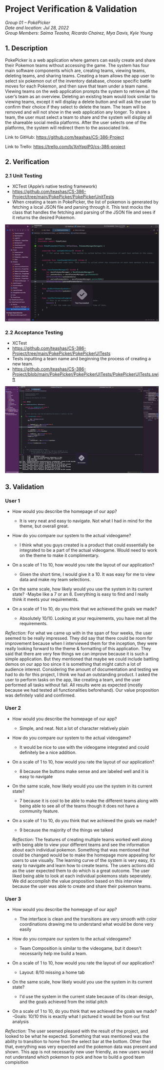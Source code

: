 # Project Verification & Validation

_Group 01 – PokéPicker\
Date and location: Jul 28, 2022\
Group Members: Saima Teasha, Ricardo Chairez, Mya Davis, Kyle Young_

## 1. Description

PokePicker is a web application where gamers can easily create and share their Pokemon teams without accessing the game. The system has four main software components which are, creating teams, viewing teams, deleting teams, and sharing teams. Creating a team allows the app user to select six pokemon out of the inventory database, choose specific battle moves for each Pokemon, and then save that team under a team name. Viewing teams on the web application prompts the system to retrieve all the user’s team as an overview. Deleting an existing team would look similar to viewing teams, except it will display a delete button and will ask the user to confirm their choice if they select to delete the team. The team will be removed and will not show in the web application any longer. To share a team, the user must select a team to share and the system will display all the shareable social media platforms. After the user selects one of the platforms, the system will redirect them to the associated link.

Link to GitHub: https://github.com/teashas/CS-386-Project

Link to Trello: https://trello.com/b/XnYpplP0/cs-386-project


## 2. Verification

### 2.1 Unit Testing

- XCTest (Apple’s native testing framework)
- https://github.com/teashas/CS-386-Project/tree/main/PokePicker/PokePickerUnitTests
- When creating a team in PokePicker, the list of pokemon is generated by fetching a local JSON file and parsing through it. This test mocks the class that handles the fetching and parsing of the JSON file and sees if it returns the desired Pokemon.

![unit test](https://github.com/teashas/CS-386-Project/blob/main/images/unitTest.PNG)

### 2.2 Acceptance Testing 

- XCTest
- https://github.com/teashas/CS-386-Project/tree/main/PokePicker/PokePickerUITests
- Tests inputting a team name and beginning the process of creating a new team.
- https://github.com/teashas/CS-386-Project/blob/main/PokePicker/PokePickerUITests/PokePickerUITests.swift

![acp test](https://github.com/teashas/CS-386-Project/blob/main/images/acceptanceTest.PNG)

## 3. Validation

### User 1 

- How would you describe the homepage of our app?
  - It is very neat and easy to navigate. Not what I had in mind for the theme, but overall great.

- How do you compare our system to the actual videogame?
  - I think what you guys created is a product that could essentially be integrated to be a part of the actual videogame. Would need to work on the theme to make it complimentary.

- On a scale of 1 to 10, how would you rate the layout of our application? 
  - Given the short time, I would give it a 10. It was easy for me to view data and make my team selections.


- On the same scale, how likely would you use the system in its current state?
  -Maybe like a 7 or an 8. Everything is easy to find and I really think it meets your requirements.

- On a scale of 1 to 10, do you think that we achieved the goals we made?
  - Absolutely 10/10. Looking at your requirements, you have met all the requirements.
  
 _Reflection:_ For what we came up with in the span of four weeks, the user seemed to be really impressed. They did say that there could be room for improvement because when I interviewed them for the inception, they were really looking forward to the theme & formatting of this application. They said that there are very few things we can improve because it is such a simple application. But they mentioned that maybe we could include battling demos on our app too since it is something that might catch a lot of audience interest. Considering the amount of documentation and testing we had to do for this project, I think we had an outstanding product. I asked the user to perform tasks on the app, like creating a team, and the user performed all tasks without fail. All results were as expected (mostly because we had tested all functionalities beforehand). Our value proposition was definitely valid and confirmed.


### User 2

- How would you describe the homepage of our app?
  - Simple, and neat. Not a lot of character relatively plain

- How do you compare our system to the actual videogame?
  - It would be nice to use with the videogame integrated and could definitely be a nice addition.

- On a scale of 1 to 10, how would you rate the layout of our application? 
  - 8 because  the buttons make sense and are labeled well and it is easy to navigate

- On the same scale, how likely would you use the system in its current state?
  - 7 because it is cool to be able to make the different teams along with being able to see all of the teams though it does not have a community feature.

- On a scale of 1 to 10, do you think that we achieved the goals we made?
  - 9 because the majority of the things we talked 
  
  _Reflection:_ The features of creating multiple teams worked well along with being able to view your different teams and see the information about each individual pokemon. Something that was mentioned that could be changed would be to make the homepage more appealing for users to use visually. The learning curve of the system is very easy, it’s easy to navigate and learn how to create teams. The users actions did as the user expected them to do which is a great outcome. The user liked being able to look at each individual pokemons stats seperately. We did accomplish the value proposition based on this interview because the user was able to create and share their pokemon teams.


### User 3

- How would you describe the homepage of our app?
  - The interface is clean and the transitions are very smooth with color coordinations drawing me to understand what would be done very easily

- How do you compare our system to the actual videogame?
  - Team Composition is similar to the videogame, but it doesn't necessarily help me build a team.

- On a scale of 1 to 10, how would you rate the layout of our application? 
  - Layout: 8/10 missing a home tab

- On the same scale, how likely would you use the system in its current state?
  - I'd use the system in the current state because of its clean design, and the goals achieved from the initial pitch

- On a scale of 1 to 10, do you think that we achieved the goals we made?
  -Goals: 10/10 this is exactly what I pictured it would be from our first analysis

_Reflection:_ The user seemed pleased with the result of the project, and looked to be what he expected. Something that was mentioned was the ability to transition to home from the select bar at the bottom. Other than that, everything was very expected and the pokemon data was present and shown. This app is not necessarily new user friendly, as new users would not understand which pokemon to pick and how to build a good team compisition
